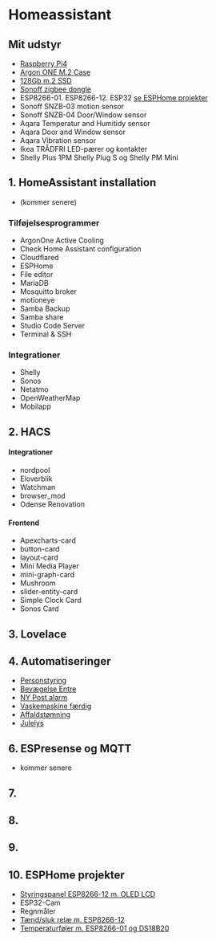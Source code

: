 # Homeassistant
## Mit udstyr
- [Raspberry Pi4](https://raspberrypi.dk/produkt/raspberry-pi-4-model-b-4-gb/) 
- [Argon ONE M.2 Case](https://raspberrypi.dk/produkt/argon-one-case-til-pi-4-aluminium-med-koeling/)
- [128Gb m.2 SSD](https://raspberrypi.dk/produkt/120gb-m-2-ssd-sata-600/)
- [Sonoff zigbee dongle](https://mackabler.dk/sonoff-zigbee-cc2531-usb-dongle-3685.html?q=sonoff%20zigbee+2.0)
- ESP8266-01. ESP8266-12. ESP32 [se ESPHome projekter](README.md#10-esphome-projekter)
- Sonoff SNZB-03 motion sensor
- Sonoff SNZB-04 Door/Window sensor
- Aqara Temperatur and Humitidy sensor
- Aqara Door and Window sensor
- Aqara Vibration sensor
- Ikea TRÅDFRI LED-pærer og kontakter
- Shelly Plus 1PM Shelly Plug S og Shelly PM Mini

  
## 1. HomeAssistant installation
- (kommer senere)
### Tilføjelsesprogrammer
- ArgonOne Active Cooling
- Check Home Assistant configuration
- Cloudflared
- ESPHome
- File editor
- MariaDB
- Mosquitto broker
- motioneye
- Samba Backup
- Samba share
- Studio Code Server
- Terminal & SSH
### Integrationer
- Shelly
- Sonos
- Netatmo
- OpenWeatherMap
- Mobilapp
  
## 2. HACS
#### Integrationer
- nordpool
- Eloverblik
- Watchman
- browser_mod
- Odense Renovation
#### Frontend
- Apexcharts-card
- button-card
- layout-card
- Mini Media Player
- mini-graph-card
- Mushroom
- slider-entity-card
- Simple Clock Card
- Sonos Card
## 3. Lovelace                 
## 4. Automatiseringer
- [Personstyring](./Automatiseringer/README.md#1-personstyring)
- [Bevægelse Entre](./Automatiseringer/README.md#2-entre)
- [NY Post alarm](./Automatiseringer/README.md#3-postkasse-alarm)
- [Vaskemaskine færdig](./Automatiseringer/README.md#4-vaskemaskine-færdig)
- [Affaldstømning](./Automatiseringer/README.md#5-affaldstømning)
- [Julelys](./Automatiseringer/README.md#6-julelys-automatik)
## 6. ESPresense og MQTT
- kommer senere
## 7. 
## 8. 
## 9. 
## 10. ESPHome projekter
- [Styringspanel ESP8266-12 m. OLED LCD](ESPHome/README.md#1-styringspanel-esp8266-12-m-oled-lcd)
- ESP32-Cam
- Regnmåler
- [Tænd/sluk relæ m. ESP8266-12](ESPHome/README.md#4-tændsluk-relæ-m-esp8266-12)
- [Temperaturføler m. ESP8266-01 og DS18B20](ESPHome/README.md#5-temperaturføler-m-esp8266-01-og-ds18b20)

